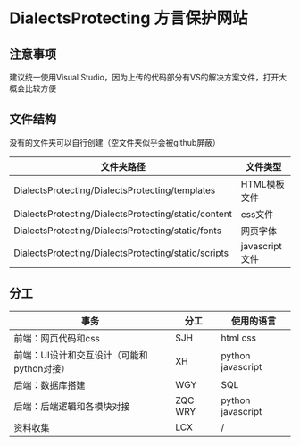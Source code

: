 # DialectsProtecting 方言保护网站

## 注意事项

建议统一使用Visual Studio，因为上传的代码部分有VS的解决方案文件，打开大概会比较方便

## 文件结构

没有的文件夹可以自行创建（空文件夹似乎会被github屏蔽）

| 文件夹路径                                           | 文件类型       |
| ---------------------------------------------------- | -------------- |
| DialectsProtecting/DialectsProtecting/templates      | HTML模板文件   |
| DialectsProtecting/DialectsProtecting/static/content | css文件        |
| DialectsProtecting/DialectsProtecting/static/fonts   | 网页字体       |
| DialectsProtecting/DialectsProtecting/static/scripts | javascript文件 |

## 分工

| 事务                                       | 分工    | 使用的语言        |
| ------------------------------------------ | ------- | ----------------- |
| 前端：网页代码和css                        | SJH     | html css          |
| 前端：UI设计和交互设计（可能和python对接） | XH      | python javascript |
| 后端：数据库搭建                           | WGY     | SQL               |
| 后端：后端逻辑和各模块对接                 | ZQC WRY | python javascript |
| 资料收集                                   | LCX     | /                 |

